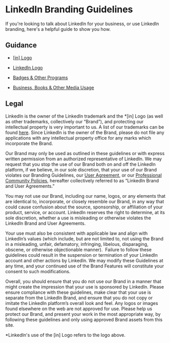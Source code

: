 **LinkedIn Branding Guidelines**
================================

If you're looking to talk about LinkedIn for your business, or use LinkedIn branding, here's a helpful guide to show you how.

**Guidance**
------------

* [\[in\] Logo](https://brand.linkedin.com/in-logo "[in] Logo")
    
* [LinkedIn Logo](https://brand.linkedin.com/linkedin-logo "Linkedin Logo")
    
* [Badges & Other Programs](https://brand.linkedin.com/badges-and-programs "Badges & Other Trademarks")
    
* [Business, Books & Other Media Usage](https://brand.linkedin.com/business-books-and-media-usage "Business, Books & Other Media Usage")
    

**Legal**
---------

LinkedIn is the owner of the LinkedIn trademark and the \*\[in\] Logo (as well as other trademarks, collectively our “Brand”), and protecting our intellectual property is very important to us. A list of our trademarks can be found [here](https://brand.linkedin.com/trademarks). Since LinkedIn is the owner of the Brand, please do not file any applications with any intellectual property office for any marks which incorporate the Brand.

Our Brand may only be used as outlined in these guidelines or with express written permission from an authorized representative of LinkedIn. We may request that you stop the use of our Brand both on and off the LinkedIn platform, if we believe, in our sole discretion, that your use of our Brand violates our Branding Guidelines, our [User Agreement](https://www.linkedin.com/legal/user-agreement), or our [Professional Community Policies](https://www.linkedin.com/legal/professional-community-policies), hereafter collectively referred to as “LinkedIn Brand and User Agreements.”

You may not use our Brand, including our name, logos, or any elements that are identical to, incorporate, or closely resemble our Brand, in any way that could cause confusion about the source, sponsorship, or affiliation of your product, service, or account. LinkedIn reserves the right to determine, at its sole discretion, whether a use is misleading or otherwise violates the LinkedIn Brand and User Agreements.

Your use must also be consistent with applicable law and align with LinkedIn’s values (which include, but are not limited to, not using the Brand in a misleading, unfair, defamatory, infringing, libelous, disparaging, obscene, or otherwise objectionable manner).  Failure to follow these guidelines could result in the suspension or termination of your LinkedIn account and other actions by LinkedIn. We may modify these Guidelines at any time, and your continued use of the Brand Features will constitute your consent to such modifications.

Overall, you should ensure that you do not use our Brand in a manner that might create the impression that your use is sponsored by LinkedIn. Please ensure compliance with these guidelines, make clear that your use is separate from the LinkedIn Brand, and ensure that you do not copy or imitate the LinkedIn platform’s overall look and feel. Any logos or images found elsewhere on the web are not approved for use. Please help us protect our Brand, and present your work in the most appropriate way, by following these guidelines and only using approved Brand assets from this site.

\*LinkedIn's use of the \[in\] Logo refers to the logo above.
